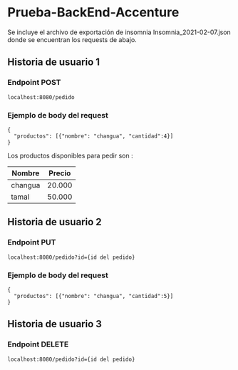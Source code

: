 # Prueba-BackEnd-Accenture


Se incluye el archivo de exportación de insomnia Insomnia_2021-02-07.json donde se encuentran los requests de abajo.



## Historia de usuario 1

### Endpoint POST
`localhost:8080/pedido`

### Ejemplo de body del request
```
{
  "productos": [{"nombre": "changua", "cantidad":4}]
}
```

Los productos disponibles para pedir son :

|Nombre   	|Precio   	|
|---	      |---	      |
|changua   	|20.000     |
|tamal    	|50.000    	|



## Historia de usuario 2

### Endpoint PUT
`localhost:8080/pedido?id={id del pedido}`

### Ejemplo de body del request
```
{
  "productos": [{"nombre": "changua", "cantidad":5}]
}
```
## Historia de usuario 3

### Endpoint DELETE
`localhost:8080/pedido?id={id del pedido}`




